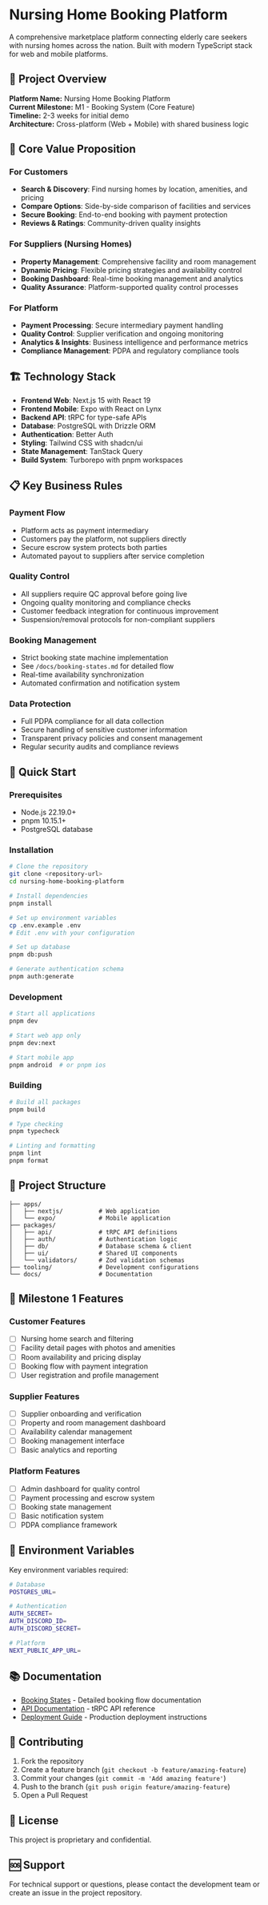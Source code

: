 # Nursing Home Booking Platform

A comprehensive marketplace platform connecting elderly care seekers with nursing homes across the nation. Built with modern TypeScript stack for web and mobile platforms.

## 🎯 Project Overview

**Platform Name:** Nursing Home Booking Platform  
**Current Milestone:** M1 - Booking System (Core Feature)  
**Timeline:** 2-3 weeks for initial demo  
**Architecture:** Cross-platform (Web + Mobile) with shared business logic

## 🚀 Core Value Proposition

### For Customers
- **Search & Discovery**: Find nursing homes by location, amenities, and pricing
- **Compare Options**: Side-by-side comparison of facilities and services
- **Secure Booking**: End-to-end booking with payment protection
- **Reviews & Ratings**: Community-driven quality insights

### For Suppliers (Nursing Homes)
- **Property Management**: Comprehensive facility and room management
- **Dynamic Pricing**: Flexible pricing strategies and availability control
- **Booking Dashboard**: Real-time booking management and analytics
- **Quality Assurance**: Platform-supported quality control processes

### For Platform
- **Payment Processing**: Secure intermediary payment handling
- **Quality Control**: Supplier verification and ongoing monitoring
- **Analytics & Insights**: Business intelligence and performance metrics
- **Compliance Management**: PDPA and regulatory compliance tools

## 🏗️ Technology Stack

- **Frontend Web**: Next.js 15 with React 19
- **Frontend Mobile**: Expo with React on Lynx
- **Backend API**: tRPC for type-safe APIs
- **Database**: PostgreSQL with Drizzle ORM
- **Authentication**: Better Auth
- **Styling**: Tailwind CSS with shadcn/ui
- **State Management**: TanStack Query
- **Build System**: Turborepo with pnpm workspaces

## 📋 Key Business Rules

### Payment Flow
- Platform acts as payment intermediary
- Customers pay the platform, not suppliers directly
- Secure escrow system protects both parties
- Automated payout to suppliers after service completion

### Quality Control
- All suppliers require QC approval before going live
- Ongoing quality monitoring and compliance checks
- Customer feedback integration for continuous improvement
- Suspension/removal protocols for non-compliant suppliers

### Booking Management
- Strict booking state machine implementation
- See `/docs/booking-states.md` for detailed flow
- Real-time availability synchronization
- Automated confirmation and notification system

### Data Protection
- Full PDPA compliance for all data collection
- Secure handling of sensitive customer information
- Transparent privacy policies and consent management
- Regular security audits and compliance reviews

## 🚀 Quick Start

### Prerequisites
- Node.js 22.19.0+
- pnpm 10.15.1+
- PostgreSQL database

### Installation

```bash
# Clone the repository
git clone <repository-url>
cd nursing-home-booking-platform

# Install dependencies
pnpm install

# Set up environment variables
cp .env.example .env
# Edit .env with your configuration

# Set up database
pnpm db:push

# Generate authentication schema
pnpm auth:generate
```

### Development

```bash
# Start all applications
pnpm dev

# Start web app only
pnpm dev:next

# Start mobile app
pnpm android  # or pnpm ios
```

### Building

```bash
# Build all packages
pnpm build

# Type checking
pnpm typecheck

# Linting and formatting
pnpm lint
pnpm format
```

## 📁 Project Structure

```
├── apps/
│   ├── nextjs/          # Web application
│   └── expo/            # Mobile application
├── packages/
│   ├── api/             # tRPC API definitions
│   ├── auth/            # Authentication logic
│   ├── db/              # Database schema & client
│   ├── ui/              # Shared UI components
│   └── validators/      # Zod validation schemas
├── tooling/             # Development configurations
└── docs/                # Documentation
```

## 🎯 Milestone 1 Features

### Customer Features
- [ ] Nursing home search and filtering
- [ ] Facility detail pages with photos and amenities
- [ ] Room availability and pricing display
- [ ] Booking flow with payment integration
- [ ] User registration and profile management

### Supplier Features
- [ ] Supplier onboarding and verification
- [ ] Property and room management dashboard
- [ ] Availability calendar management
- [ ] Booking management interface
- [ ] Basic analytics and reporting

### Platform Features
- [ ] Admin dashboard for quality control
- [ ] Payment processing and escrow system
- [ ] Booking state management
- [ ] Basic notification system
- [ ] PDPA compliance framework

## 🔐 Environment Variables

Key environment variables required:

```bash
# Database
POSTGRES_URL=

# Authentication
AUTH_SECRET=
AUTH_DISCORD_ID=
AUTH_DISCORD_SECRET=

# Platform
NEXT_PUBLIC_APP_URL=
```

## 📚 Documentation

- [Booking States](/docs/booking-states.md) - Detailed booking flow documentation
- [API Documentation](/docs/api.md) - tRPC API reference
- [Deployment Guide](/docs/deployment.md) - Production deployment instructions

## 🤝 Contributing

1. Fork the repository
2. Create a feature branch (`git checkout -b feature/amazing-feature`)
3. Commit your changes (`git commit -m 'Add amazing feature'`)
4. Push to the branch (`git push origin feature/amazing-feature`)
5. Open a Pull Request

## 📄 License

This project is proprietary and confidential.

## 🆘 Support

For technical support or questions, please contact the development team or create an issue in the project repository.